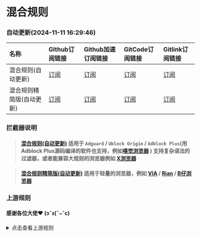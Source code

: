 # 混合规则
### 自动更新(2024-11-11 16:29:46)


| 名称 | GIthub订阅链接 | Github加速订阅链接 | GitCode订阅链接 | Gitlink订阅链接 |
| :-- | :-- | :-- | :-- | :-- |
| 混合规则(自动更新) | [订阅](https://raw.githubusercontent.com/596546419/adblock_auto/main/Rules/adblock_auto.txt) | [订阅](https://raw.gitmirror.com/596546419/adblock_auto/main/Rules/adblock_auto.txt) | [订阅](https://gitcode.net/weixin_45617236/adblock_auto/-/raw/main/Rules/adblock_auto.txt) | [订阅](https://www.gitlink.org.cn/api/keytoolazy/adblock_auto/raw/Rules/adblock_auto.txt?ref=main) |
| 混合规则精简版(自动更新) | [订阅](https://raw.githubusercontent.com/596546419/adblock_auto/main/Rules/adblock_auto_lite.txt) | [订阅](https://raw.gitmirror.com/596546419/adblock_auto/main/Rules/adblock_auto_lite.txt) | [订阅](https://gitcode.net/weixin_45617236/adblock_auto/-/raw/main/Rules/adblock_auto_lite.txt) | [订阅](https://www.gitlink.org.cn/api/keytoolazy/adblock_auto/raw/Rules/adblock_auto_lite.txt?ref=main) |

### 拦截器说明
> #### [混合规则(自动更新)](https://596546419.github.io/adblock_auto/Rules/adblock_auto.txt) 适用于 `Adguard` / `Ublock Origin` / `Adblock Plus`(用Adblock Plus源码编译的软件也支持，例如[嗅觉浏览器](https://www.coolapk.com/apk/com.hiker.youtoo) ) 支持复杂语法的过滤器，或者能兼容大规则的浏览器例如 [X浏览器](https://www.coolapk.com/apk/com.mmbox.xbrowser)

> #### [混合规则精简版(自动更新)](https://596546419.github.io/adblock_auto/Rules/adblock_auto_lite.txt) 适用于轻量的浏览器，例如  [VIA](https://www.coolapk.com/apk/mark.via)  / [Rian](https://www.coolapk.com/apk/com.rainsee.create) / [B仔浏览器](https://www.coolapk.com/apk/com.huicunjun.bbrowser)


### 上游规则
#### 感谢各位大佬❤ (ɔˆз(ˆ⌣ˆc)
<details>
<summary>点击查看上游规则</summary>
<ul>
    <li> <a href="https://easylist-downloads.adblockplus.org/easylist.txt" target="_blank" > Easylist </a> </li>
    <li> <a href="https://easylist-downloads.adblockplus.org/easylistchina.txt" target="_blank" > EasylistChina </a> </li>
    <li> <a href="https://easylist-downloads.adblockplus.org/antiadblockfilters.txt" target="_blank" > Antiadblockfilters </a> </li>
    <li> <a href="https://filters.adtidy.org/android/filters/15_optimized.txt" target="_blank" > Adguard DNS optimized </a> </li>
    <li> <a href="https://filters.adtidy.org/extension/ublock/filters/11.txt" target="_blank" > Adguard mobile </a> </li>
    <li> <a href="https://filters.adtidy.org/extension/ublock/filters/224.txt" target="_blank" > Adguard Chinese </a> </li>
    <li><a href="https://github.com/pboymt/Steam520">Steam520</a></li>
    <li><a href="https://github.com/521xueweihan/GitHub520">GitHub520</a></li>
    <li><a href="https://github.com/rentianyu/Ad-set-hosts">Ad-set-hosts</a></li>
    <li><a href="https://github.com/uniartisan/adblock_list">adblock_list</a></li>
    <li><a href="https://github.com/banbendalao/ADgk/">ADgk</a></li>
    <li><a href="https://abp.oisd.nl/basic/">OISD Blocklist Basic</a></li>
    <li><a href="https://github.com/damengzhu/banad/">几十KB的轻量规则</a></li>
    <li><a href="https://github.com/francis-zhao/quarklist">QuarkList</a></li>
    <li><a href="https://github.com/jdlingyu/ad-wars">ad-wars</a></li>
    <li><a href="https://raw.githubusercontent.com/AdguardTeam/FiltersRegistry/master/filters/filter_2_Base/filter.txt">AdGuard Base</a></li>
    <li><a href="https://github.com/TG-Twilight/AWAvenue-Adblock-Rule">AWAvenue-Adblock-Rule</a></li>
    <li><a href="https://github.com/sbwml/halflife-list">halflife-list</a></li>
    <li><a href="https://github.com/Potterli20/hosts">冷莫</a></li>
    <li><a href="https://github.com/ineo6/hosts">GitHub Hosts</a></li>
    <li><a href="https://github.com/zsakvo/AdGuard-Custom-Rule">AdGuard for Android 的 一些自定义规则</a></li>
    <li><a href="https://github.com/neodevpro/neodevhost">neodevhost</a></li>
    <li><a href="https://github.com/lingeringsound/adblock_auto">夕阳醉歌的混合规则</a></li>
    <li><a href="https://github.com/hagezi/dns-blocklists">DNS Blocklists</a></li>
</ul>
</details>
